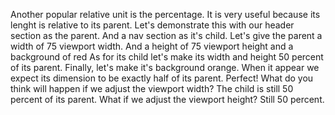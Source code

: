 Another popular relative unit is the percentage. 
It is very useful because its lenght is relative to its parent.
Let's demonstrate this with our header section as the parent. 
And a nav section as it's child. 
Let's give the parent a width of 75 viewport width.
And a height of 75 viewport height and a background of red
As for its child let's make its width and height 50 percent of its parent. 
Finally, let's make it's background orange.
When it appear we expect its dimension to be exactly half of its parent.
Perfect!
What do you think will happen if we adjust the viewport width?
The child is still 50 percent of its parent. 
What if we adjust the viewport height? 
Still 50 percent.
